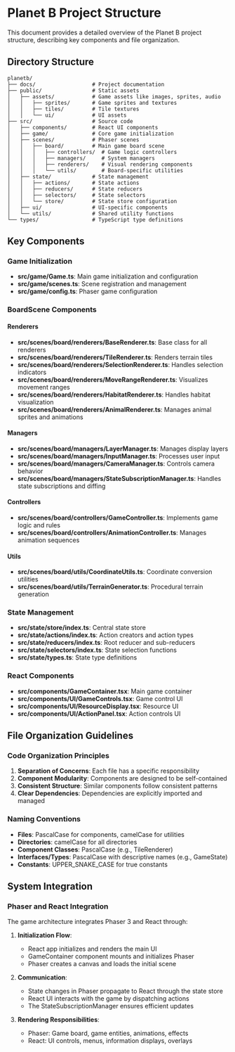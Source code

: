 # Planet B Project Structure

This document provides a detailed overview of the Planet B project structure, describing key components and file organization.

## Directory Structure

```
planetb/
├── docs/                  # Project documentation
├── public/                # Static assets
│   ├── assets/            # Game assets like images, sprites, audio
│   │   ├── sprites/       # Game sprites and textures
│   │   ├── tiles/         # Tile textures
│   │   └── ui/            # UI assets
├── src/                   # Source code
│   ├── components/        # React UI components
│   ├── game/              # Core game initialization
│   ├── scenes/            # Phaser scenes
│   │   ├── board/         # Main game board scene
│   │   │   ├── controllers/  # Game logic controllers
│   │   │   ├── managers/     # System managers
│   │   │   ├── renderers/    # Visual rendering components
│   │   │   └── utils/        # Board-specific utilities
│   ├── state/             # State management
│   │   ├── actions/       # State actions
│   │   ├── reducers/      # State reducers
│   │   ├── selectors/     # State selectors
│   │   └── store/         # State store configuration
│   ├── ui/                # UI-specific components
│   └── utils/             # Shared utility functions
└── types/                 # TypeScript type definitions
```

## Key Components

### Game Initialization

- **src/game/Game.ts**: Main game initialization and configuration
- **src/game/scenes.ts**: Scene registration and management
- **src/game/config.ts**: Phaser game configuration

### BoardScene Components

#### Renderers

- **src/scenes/board/renderers/BaseRenderer.ts**: Base class for all renderers
- **src/scenes/board/renderers/TileRenderer.ts**: Renders terrain tiles
- **src/scenes/board/renderers/SelectionRenderer.ts**: Handles selection indicators
- **src/scenes/board/renderers/MoveRangeRenderer.ts**: Visualizes movement ranges
- **src/scenes/board/renderers/HabitatRenderer.ts**: Handles habitat visualization
- **src/scenes/board/renderers/AnimalRenderer.ts**: Manages animal sprites and animations

#### Managers

- **src/scenes/board/managers/LayerManager.ts**: Manages display layers
- **src/scenes/board/managers/InputManager.ts**: Processes user input
- **src/scenes/board/managers/CameraManager.ts**: Controls camera behavior
- **src/scenes/board/managers/StateSubscriptionManager.ts**: Handles state subscriptions and diffing

#### Controllers

- **src/scenes/board/controllers/GameController.ts**: Implements game logic and rules
- **src/scenes/board/controllers/AnimationController.ts**: Manages animation sequences

#### Utils

- **src/scenes/board/utils/CoordinateUtils.ts**: Coordinate conversion utilities
- **src/scenes/board/utils/TerrainGenerator.ts**: Procedural terrain generation

### State Management

- **src/state/store/index.ts**: Central state store
- **src/state/actions/index.ts**: Action creators and action types
- **src/state/reducers/index.ts**: Root reducer and sub-reducers
- **src/state/selectors/index.ts**: State selection functions
- **src/state/types.ts**: State type definitions

### React Components

- **src/components/GameContainer.tsx**: Main game container
- **src/components/UI/GameControls.tsx**: Game control UI
- **src/components/UI/ResourceDisplay.tsx**: Resource UI
- **src/components/UI/ActionPanel.tsx**: Action controls UI

## File Organization Guidelines

### Code Organization Principles

1. **Separation of Concerns**: Each file has a specific responsibility
2. **Component Modularity**: Components are designed to be self-contained
3. **Consistent Structure**: Similar components follow consistent patterns
4. **Clear Dependencies**: Dependencies are explicitly imported and managed

### Naming Conventions

- **Files**: PascalCase for components, camelCase for utilities
- **Directories**: camelCase for all directories
- **Component Classes**: PascalCase (e.g., TileRenderer)
- **Interfaces/Types**: PascalCase with descriptive names (e.g., GameState)
- **Constants**: UPPER_SNAKE_CASE for true constants

## System Integration

### Phaser and React Integration

The game architecture integrates Phaser 3 and React through:

1. **Initialization Flow**:
   - React app initializes and renders the main UI
   - GameContainer component mounts and initializes Phaser
   - Phaser creates a canvas and loads the initial scene

2. **Communication**:
   - State changes in Phaser propagate to React through the state store
   - React UI interacts with the game by dispatching actions
   - The StateSubscriptionManager ensures efficient updates

3. **Rendering Responsibilities**:
   - Phaser: Game board, game entities, animations, effects
   - React: UI controls, menus, information displays, overlays 